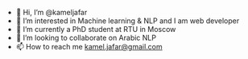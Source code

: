 - 👋 Hi, I’m @kameljafar
- 👀 I’m interested in Machine learning & NLP and I am web developer
- 🌱 I’m currently a PhD student at RTU in Moscow  
- 💞️ I’m looking to collaborate on Arabic NLP
- 📫 How to reach me kamel.jafar@gmail.com

<!---
kameljafar/kameljafar is a ✨ special ✨ repository because its `README.md` (this file) appears on your GitHub profile.
You can click the Preview link to take a look at your changes.
--->
